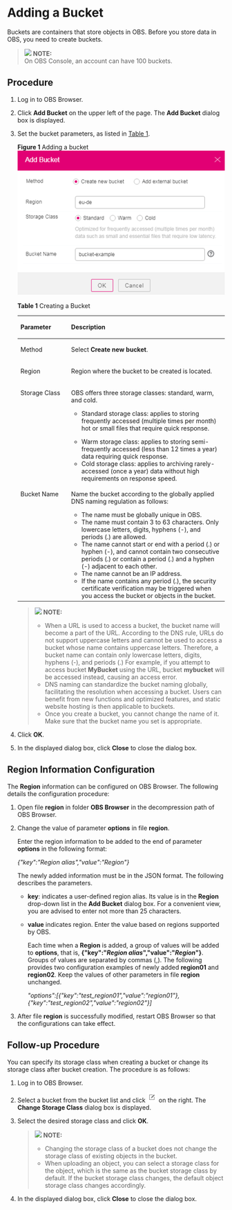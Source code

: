 # Adding a Bucket<a name="obs_03_0407"></a>

Buckets are containers that store objects in OBS. Before you store data in OBS, you need to create buckets.

>![](/images/icon-note.gif) **NOTE:**   
>On OBS Console, an account can have 100 buckets.  

## Procedure<a name="s74adf863725c43719b19e47e5011b4f8"></a>

1.  Log in to OBS Browser.
2.  Click  **Add Bucket**  on the upper left of the page. The  **Add Bucket**  dialog box is displayed.
3.  Set the bucket parameters, as listed in  [Table 1](#tcbb89d695149467789cfdd635af1df0c).

    **Figure  1**  Adding a bucket<a name="fig26241231155117"></a>  
    ![](figures/adding-a-bucket.png "adding-a-bucket")

    **Table  1**  Creating a Bucket

    <a name="tcbb89d695149467789cfdd635af1df0c"></a>
    <table><thead align="left"><tr id="r68a17455096b4296954bbe548e043709"><th class="cellrowborder" valign="top" width="24.43%" id="mcps1.2.3.1.1"><p id="a76f02fb52bf14395997650f11df1b34a"><a name="a76f02fb52bf14395997650f11df1b34a"></a><a name="a76f02fb52bf14395997650f11df1b34a"></a>Parameter</p>
    </th>
    <th class="cellrowborder" valign="top" width="75.57000000000001%" id="mcps1.2.3.1.2"><p id="a5709eab95b5d41059beae08d3b5924c0"><a name="a5709eab95b5d41059beae08d3b5924c0"></a><a name="a5709eab95b5d41059beae08d3b5924c0"></a>Description</p>
    </th>
    </tr>
    </thead>
    <tbody><tr id="row11330107171416"><td class="cellrowborder" valign="top" width="24.43%" headers="mcps1.2.3.1.1 "><p id="p1235820187143"><a name="p1235820187143"></a><a name="p1235820187143"></a>Method</p>
    </td>
    <td class="cellrowborder" valign="top" width="75.57000000000001%" headers="mcps1.2.3.1.2 "><p id="p1736011816142"><a name="p1736011816142"></a><a name="p1736011816142"></a>Select <strong id="b2063314911316"><a name="b2063314911316"></a><a name="b2063314911316"></a>Create new bucket</strong>.</p>
    </td>
    </tr>
    <tr id="r2249a188eb05438b9917d04f844cad9c"><td class="cellrowborder" valign="top" width="24.43%" headers="mcps1.2.3.1.1 "><p id="a5111ec176e734d2bb5c64143dccbe60f"><a name="a5111ec176e734d2bb5c64143dccbe60f"></a><a name="a5111ec176e734d2bb5c64143dccbe60f"></a>Region</p>
    </td>
    <td class="cellrowborder" valign="top" width="75.57000000000001%" headers="mcps1.2.3.1.2 "><p id="aadb0ea0c72fa42dfb7eeb1ce8b45a3f2"><a name="aadb0ea0c72fa42dfb7eeb1ce8b45a3f2"></a><a name="aadb0ea0c72fa42dfb7eeb1ce8b45a3f2"></a>Region where the bucket to be created is located.</p>
    </td>
    </tr>
    <tr id="rbe52c4e262b746eeb342333853dd9b8b"><td class="cellrowborder" valign="top" width="24.43%" headers="mcps1.2.3.1.1 "><p id="ab3621186e39740a9a05e214db724cefd"><a name="ab3621186e39740a9a05e214db724cefd"></a><a name="ab3621186e39740a9a05e214db724cefd"></a>Storage Class</p>
    </td>
    <td class="cellrowborder" valign="top" width="75.57000000000001%" headers="mcps1.2.3.1.2 "><p id="p20843171251910"><a name="p20843171251910"></a><a name="p20843171251910"></a>OBS offers three storage classes: standard, warm, and cold.</p>
    <a name="ul37204198202142"></a><a name="ul37204198202142"></a><ul id="ul37204198202142"><li>Standard storage class: applies to storing frequently accessed (multiple times per month) hot or small files that require quick response.</li></ul>
    <a name="uef63531703f3494dad84f6a2666529f1"></a><a name="uef63531703f3494dad84f6a2666529f1"></a><ul id="uef63531703f3494dad84f6a2666529f1"><li>Warm storage class: applies to storing semi-frequently accessed (less than 12 times a year) data requiring quick response.</li><li>Cold storage class: applies to archiving rarely-accessed (once a year) data without high requirements on response speed.</li></ul>
    </td>
    </tr>
    <tr id="rbb06d7afa582475da604f2ba63295b8f"><td class="cellrowborder" valign="top" width="24.43%" headers="mcps1.2.3.1.1 "><p id="ad68ce33e814b4bff9220bdc4683d61c2"><a name="ad68ce33e814b4bff9220bdc4683d61c2"></a><a name="ad68ce33e814b4bff9220bdc4683d61c2"></a>Bucket Name</p>
    </td>
    <td class="cellrowborder" valign="top" width="75.57000000000001%" headers="mcps1.2.3.1.2 "><p id="p22439457145857"><a name="p22439457145857"></a><a name="p22439457145857"></a>Name the bucket according to the globally applied DNS naming regulation as follows:</p>
    <a name="ul28645947"></a><a name="ul28645947"></a><ul id="ul28645947"><li>The name must be globally unique in OBS.</li><li>The name must contain 3 to 63 characters. Only lowercase letters, digits, hyphens (-), and periods (.) are allowed.</li><li>The name cannot start or end with a period (.) or hyphen (-), and cannot contain two consecutive periods (.) or contain a period (.) and a hyphen (-) adjacent to each other.</li><li>The name cannot be an IP address.</li><li>If the name contains any period (.), the security certificate verification may be triggered when you access the bucket or objects in the bucket.</li></ul>
    </td>
    </tr>
    </tbody>
    </table>

    >![](/images/icon-note.gif) **NOTE:**   
    >-   When a URL is used to access a bucket, the bucket name will become a part of the URL. According to the DNS rule, URLs do not support uppercase letters and cannot be used to access a bucket whose name contains uppercase letters. Therefore, a bucket name can contain only lowercase letters, digits, hyphens \(-\), and periods \(.\) For example, if you attempt to access bucket  **MyBucket**  using the URL, bucket  **mybucket**  will be accessed instead, causing an access error.  
    >-   DNS naming can standardize the bucket naming globally, facilitating the resolution when accessing a bucket. Users can benefit from new functions and optimized features, and static website hosting is then applicable to buckets.  
    >-   Once you create a bucket, you cannot change the name of it. Make sure that the bucket name you set is appropriate.  

4.  Click  **OK**.
5.  In the displayed dialog box, click  **Close**  to close the dialog box.

## Region Information Configuration<a name="s626c2e4aa1bd45ef946718aaa1738fd8"></a>

The  **Region**  information can be configured on OBS Browser. The following details the configuration procedure:

1.  Open file  **region**  in folder  **OBS Browser**  in the decompression path of OBS Browser.
2.  Change the value of parameter  **options**  in file  **region**.

    Enter the region information to be added to the end of parameter  **options**  in the following format:

    _\{"key":"Region alias","value":"Region"\}_

    The newly added information must be in the JSON format. The following describes the parameters.

    -   **key**: indicates a user-defined region alias. Its value is in the  **Region**  drop-down list in the  **Add Bucket**  dialog box. For a convenient view, you are advised to enter not more than 25 characters.
    -   **value**  indicates region. Enter the value based on regions supported by OBS.

        Each time when a  **Region**  is added, a group of values will be added to  **options**, that is,  **\{"key":"_Region alias_","value":"_Region_"\}**. Groups of values are separated by commas \(,\). The following provides two configuration examples of newly added  **region01**  and  **region02**. Keep the values of other parameters in file  **region**  unchanged.

        _"options":\[\{"key":"test\_region01","value":"region01"\},\{"key":"test\_region02","value":"region02"\}\]_

3.  After file  **region**  is successfully modified, restart OBS Browser so that the configurations can take effect.

## Follow-up Procedure<a name="s0a798aa211674304a45666128436970c"></a>

You can specify its storage class when creating a bucket or change its storage class after bucket creation. The procedure is as follows:

1.  Log in to OBS Browser.
2.  Select a bucket from the bucket list and click  ![](figures/icon-write.png)  on the right. The  **Change Storage Class**  dialog box is displayed.
3.  Select the desired storage class and click  **OK**.

    >![](/images/icon-note.gif) **NOTE:**   
    >-   Changing the storage class of a bucket does not change the storage class of existing objects in the bucket.  
    >-   When uploading an object, you can select a storage class for the object, which is the same as the bucket storage class by default. If the bucket storage class changes, the default object storage class changes accordingly.  

4.  In the displayed dialog box, click  **Close**  to close the dialog box.

